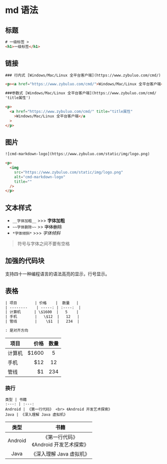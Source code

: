 # md 语法

## 标题

```html
# 一级标签 >
<h1>一级标签</h1>
```

## 链接

```html
### 行内式 [Windows/Mac/Linux 全平台客户端](https://www.zybuluo.com/cmd/)

<p><a href="https://www.zybuluo.com/cmd/">Windows/Mac/Linux 全平台客户端</a></p>
```

```html
###参数式 [Windows/Mac/Linux 全平台客户端](https://www.zybuluo.com/cmd/
'title属性')

<p>
  <a href="https://www.zybuluo.com/cmd/" title="title属性"
    >Windows/Mac/Linux 全平台客户端</a
  >
</p>
```

## 图片

```html
![cmd-markdown-logo](https://www.zybuluo.com/static/img/logo.png)

<p>
  <img
    src="https://www.zybuluo.com/static/img/logo.png"
    alt="cmd-markdown-logo"
    title=""
  />
</p>
```

## 文本样式

- `__字体加粗__` >>> **字体加粗**
- `~~字体删除~~` >> ~~字体删除~~
- `*字体倾斜*` >>> _字体倾斜_

> 符号与字体之间不要有空格

## 加强的代码块

支持四十一种编程语言的语法高亮的显示，行号显示。

## 表格

```txt
| 项目        | 价格    |  数量   |
| --------    | -----: | :----:  |
| 计算机      | \$1600  |   5    |
| 手机        |   \$12  |   12   |
| 管线        |    \$1  |   234  |

: 是对齐方向
```

| 项目   |   价格 | 数量 |
| ------ | -----: | :--: |
| 计算机 | \$1600 |  5   |
| 手机   |   \$12 |  12  |
| 管线   |    \$1 | 234  |

### 换行

```
类型 | 书籍
:---: | :---:
Android | 《第一行代码》 <br> 《Android 开发艺术探索》
Java | 《深入理解 Java 虚拟机》
```

|  类型   |                     书籍                     |
| :-----: | :------------------------------------------: |
| Android | 《第一行代码》 <br> 《Android 开发艺术探索》 |
|  Java   |           《深入理解 Java 虚拟机》           |
